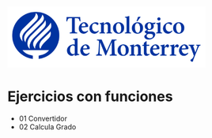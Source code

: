 ![Tec de Monterrey](images/logotecmty.png)

# Ejercicios con funciones

- 01 Convertidor
- 02 Calcula Grado
